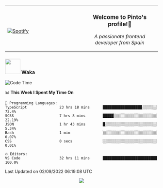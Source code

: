 <table width="100%" align="center"> 
  <tr>
  <td width="50%">
      
&nbsp; <br> [![Spotify](https://novatorem-zeta-rust.vercel.app/api/spotify)](https://open.spotify.com/user/novatorem-zeta-rust)

  </td>
  <td width="50%">
    <h3 align="center">Welcome to Pinto's profile!👋</h3>
    <p align="center"><em>A passionate frontend developer from Spain</em></p>
  </td>
  </table>

### <img src="https://media.giphy.com/media/VgCDAzcKvsR6OM0uWg/giphy.gif" width="50"> Waka

  <!--START_SECTION:waka-->
![Code Time](http://img.shields.io/badge/Code%20Time-817%20hrs%2026%20mins-blue)

📊 **This Week I Spent My Time On** 

```text
💬 Programming Languages: 
TypeScript               23 hrs 18 mins      ██████████████████░░░░░░░   72.4% 
SCSS                     7 hrs 8 mins        █████░░░░░░░░░░░░░░░░░░░░   22.19% 
JSON                     1 hr 43 mins        █░░░░░░░░░░░░░░░░░░░░░░░░   5.34% 
Bash                     1 min               ░░░░░░░░░░░░░░░░░░░░░░░░░   0.07% 
CSS                      0 secs              ░░░░░░░░░░░░░░░░░░░░░░░░░   0.01%

🔥 Editors: 
VS Code                  32 hrs 11 mins      █████████████████████████   100.0%

```


 Last Updated on 02/09/2022 06:19:08 UTC
<!--END_SECTION:waka-->

<div align="center">
<img src="https://github-readme-stats-gilt-tau.vercel.app/api/top-langs/?username=pinto-hub&layout=compact&theme=dracula" />
</div>
